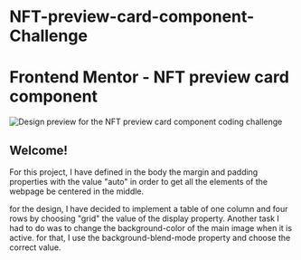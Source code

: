 # NFT-preview-card-component-Challenge

# Frontend Mentor - NFT preview card component

![Design preview for the NFT preview card component coding challenge](./design/desktop-preview.jpg)

## Welcome!

For this project, I have defined in the body the margin and padding properties with the value "auto"
in order to get all the elements of the webpage be centered in the middle.

for the design, I have decided to implement a table of one column and four rows 
by choosing "grid" the value of the display property.
Another task I had to do was to change the background-color of the main image when it is active.
for that, I use the background-blend-mode property and choose the correct value.
